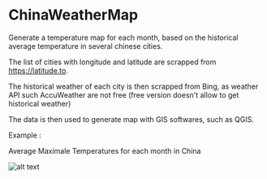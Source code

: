 # ChinaWeatherMap
Generate a temperature map for each month, based on the historical average temperature in several chinese cities.

The list of cities with longitude and latitude are scrapped from https://latitude.to.

The historical weather of each city is then scrapped from Bing, as weather API such AccuWeather are not free (free version doesn't allow to get historical weather)

The data is then used to generate map with GIS softwares, such as QGIS.

Example :


Average Maximale Temperatures for each month in China

![alt text](https://github.com/Rapout/ChinaWeatherMap/blob/master/Maps/aMax/5-May.png?raw=true)


